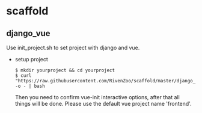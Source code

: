 # scaffold

## django_vue

Use init_project.sh to set project with django and vue.

* setup project

  ```
  $ mkdir yourproject && cd yourproject
  $ curl "https://raw.githubusercontent.com/RivenZoo/scaffold/master/django_vue/init_project.sh" -o - | bash
  ```
  Then you need to confirm vue-init interactive options, after that all things will be done.
  Please use the default vue project name 'frontend'.
